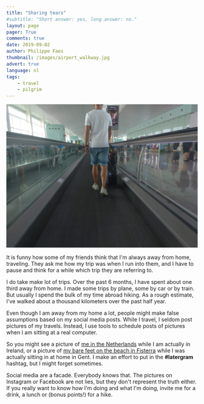 ```yaml
---
title: "Sharing tears"
#subtitle: "Short answer: yes, long answer: no." 
layout: page
pager: True
comments: true
date: 2019-09-02
author: Philippe Faes
thumbnail: /images/airport_walkway.jpg
advert: true
language: nl
tags:
    - travel
    - pilgrim
---
```


![airport walkway](/images/airport_walkway.jpg) 

It is funny how some of my friends think that I'm always away from home, traveling. They ask me how my trip was when I run into them, and I have to pause and think for a while which trip they are referring to.

I do take make lot of trips. Over the past 6 months, I have spent about one third away from home. I made some trips by plane, some by car or by train. But usually I spend the bulk of my time abroad hiking. As a rough estimate, I've walked about a thousand kilometers over the past half year. 

Even though I am away from my home a lot, people might make false assumptions based on my social media posts. 
While I travel, I seldom post pictures of my travels. Instead, I use tools to schedule posts of pictures when I am sitting at a real computer.

So you might see a picture of [me in the Netherlands](https://www.instagram.com/p/Bz0RgqynCXG/) while I am actually in Ireland, or a picture of [my bare feet on the beach in Fisterra](https://www.instagram.com/p/BzQOXwcjIc9/) while I was actually sitting in at home in Gent. I make an effort to put in the **#latergram** hashtag, but I might forget sometimes.

Social media are a facade. Everybody knows that. The pictures on Instagram or Facebook are not lies, but they don't represent the truth either. 
If you really want to know how I'm doing and what I'm doing, invite me for a drink, a lunch or (bonus points!) for a hike. 

